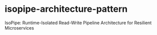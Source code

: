 # isopipe-architecture-pattern
IsoPipe: Runtime-Isolated Read-Write Pipeline Architecture for Resilient Microservices
